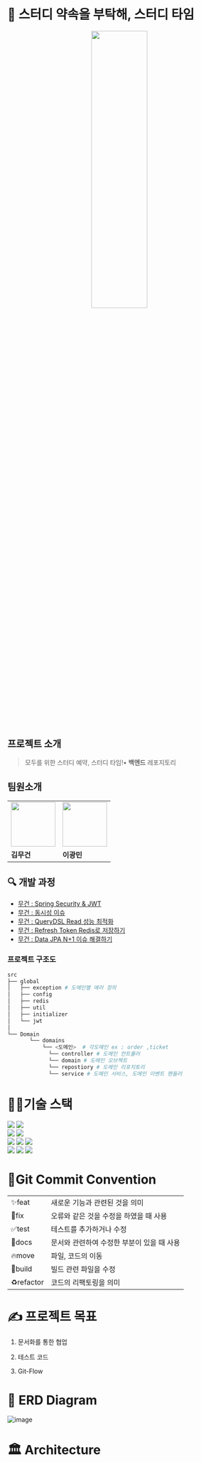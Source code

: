 # 📖 스터디 약속을 부탁해, 스터디 타임


<p align="center">
<img src="https://user-images.githubusercontent.com/103854287/229304023-5cd76539-1c4a-450d-a79e-4d8b814c46c8.png" style="width: 50%; height: 40%;" />
</p>

## 프로젝트 소개
> 모두를 위한 스터디 예약, 스터디 타임!• <b>백엔드</b> 레포지토리


## 팀원소개
<table>
  <tr>
    <td>
         <img src="https://user-images.githubusercontent.com/103854287/211192470-8aa1b1b8-0547-4da4-b674-3e08778bdf98.png" width="100px" />
    </td>
     <td>
         <img src="https://user-images.githubusercontent.com/103854287/211192470-8aa1b1b8-0547-4da4-b674-3e08778bdf98.png" width="100px" />
    </td>
  </tr>
  <tr>
    <td><b>김무건</b></td>
    <td><b>이광민</b></td>
  </tr>
</table>

## 🔍 개발 과정
- [무건 : Spring Security & JWT](https://pos04167.tistory.com)
- [무건 : 동시성 이슈](https://pos04167.tistory.com/177)
- [무건 : QueryDSL Read 성능 최적화](https://pos04167.tistory.com/178)
- [무건 : Refresh Token Redis로 저장하기](https://pos04167.tistory.com)
- [무건 : Data JPA N+1 이슈 해결하기](https://pos04167.tistory.com)



### 프로젝트 구조도
```bash
src
├── global 
│   ├── exception # 도메인별 에러 정의
│   ├── config
│   ├── redis
│   ├── util
│   ├── initializer
│   └── jwt 
│ 
└── Domain   
       └── domains 
           └── <도메인>  # 각도메인 ex : order ,ticket
             └── controller # 도메인 컨트롤러
             └── domain # 도메인 오브젝트
             └── repostiory # 도메인 리포지토리
             └── service # 도메인 서비스, 도메인 이벤트 핸들러
```

# 👨‍🔧기술 스택
<div align="left">
<div>
<img src="https://img.shields.io/badge/Spring Boot-6DB33F?style=flat-square&logo=Spring Boot&logoColor=white">
<img src="https://img.shields.io/badge/Gradle-02303A?style=flat-square&logo=Gradle&logoColor=white">
</div>

<div>
<img src="https://img.shields.io/badge/MySQL-4479A1.svg?style=flat-square&logo=MySQL&logoColor=white">
<img src="https://img.shields.io/badge/Redis-DC382D?style=flat-square&logo=Redis&logoColor=white">
</div>

<div>
<img src="https://img.shields.io/badge/Amazon AWS-232F3E?style=flat-square&logo=Amazon AWS&logoColor=white">
<img src="https://img.shields.io/badge/Docker-2496ED?style=flat-square&logo=Docker&logoColor=white">
<img src="https://img.shields.io/badge/JSON Web Tokens-000000?style=flat-square&logo=JSON Web Tokens&logoColor=white">
</div>

<div>
<img src="https://img.shields.io/badge/JUnit5-F3702A?style=flat-square&logo=#25A162&logoColor=white">
<img src="https://img.shields.io/badge/Mockito-FF4F8B?style=flat-square&logo=Amazon CloudWatch&logoColor=white">
<img src="https://img.shields.io/badge/Slack-4A154B?style=flat-square&logo=slack&logoColor=white">
</div>

</div>


# 🐌Git Commit Convention
<table>
  <tr>
    <td>
         ✨feat
    </td>
     <td>
        새로운 기능과 관련된 것을 의미
    </td>
  </tr>
  <tr>
    <td>
         🐛fix
    </td>
     <td>
        오류와 같은 것을 수정을 하였을 때 사용
    </td>
  </tr>
   <tr>
    <td>
         ✅test
    </td>
     <td>
        테스트를 추가하거나 수정
    </td>
  </tr>
  <tr>
    <td>
         📝docs
    </td>
     <td>
        문서와 관련하여 수정한 부분이 있을 때 사용
    </td>
  </tr>
    <tr>
    <td>
         🔥move
    </td>
     <td>
        파일, 코드의 이동
    </td>
  </tr>
    <tr>
    <td>
         💚build
    </td>
     <td>
         빌드 관련 파일을 수정
    </td>
  </tr>
    <tr>
    <td>
         ♻️refactor
    </td>
     <td>
       코드의 리팩토링을 의미
    </td>
  </tr>
</table>


# ✍ 프로젝트 목표
1. 문서화를 통한 협업

2. 테스트 코드

3. Git-Flow


# 🧊 ERD Diagram
![image](https://user-images.githubusercontent.com/103854287/230743169-928d74c7-2983-4780-8bfc-a600b641f9dd.png)


# 🏛️ Architecture
